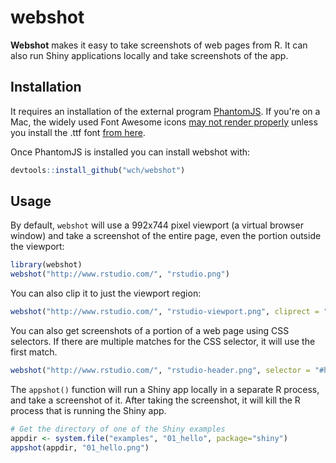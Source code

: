 webshot
=======

**Webshot** makes it easy to take screenshots of web pages from R. It can also run Shiny applications locally and take screenshots of the app.


## Installation

It requires an installation of the external program [PhantomJS](http://phantomjs.org/). If you're on a Mac, the widely used Font Awesome icons [may not render properly](https://github.com/ariya/phantomjs/issues/12132) unless you install the .ttf font [from here](http://fortawesome.github.io/Font-Awesome/).

Once PhantomJS is installed you can install webshot with:

```R
devtools::install_github("wch/webshot")
```


## Usage

By default, `webshot` will use a 992x744 pixel viewport (a virtual browser window) and take a screenshot of the entire page, even the portion outside the viewport:

```R
library(webshot)
webshot("http://www.rstudio.com/", "rstudio.png")
```

You can also clip it to just the viewport region:

```R
webshot("http://www.rstudio.com/", "rstudio-viewport.png", cliprect = "viewport")
```

You can also get screenshots of a portion of a web page using CSS selectors. If there are multiple matches for the CSS selector, it will use the first match.

```R
webshot("http://www.rstudio.com/", "rstudio-header.png", selector = "#header")
```

The `appshot()` function will run a Shiny app locally in a separate R process, and take a screenshot of it. After taking the screenshot, it will kill the R process that is running the Shiny app.

```R
# Get the directory of one of the Shiny examples
appdir <- system.file("examples", "01_hello", package="shiny")
appshot(appdir, "01_hello.png")
```
